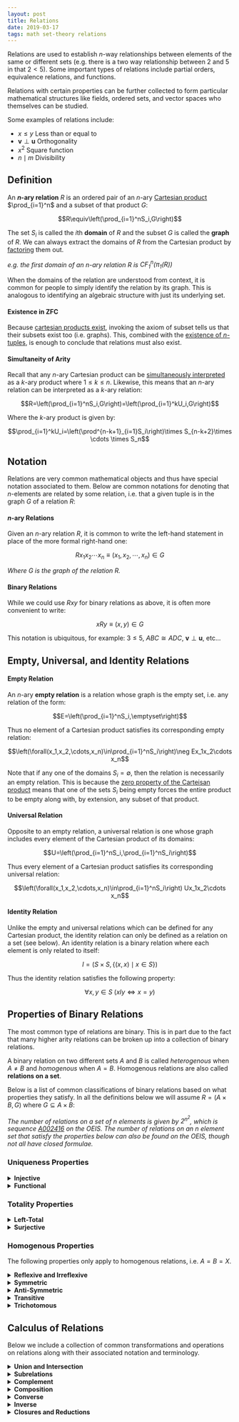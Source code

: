 ```yaml
---
layout: post
title: Relations
date: 2019-03-17
tags: math set-theory relations
---
```

Relations are used to establish $n$-way relationships between elements of the same or different sets (e.g. there is a two way relationship between $2$ and $5$ in that $2<5$). Some important types of relations include partial orders, equivalence relations, and functions.

<!-- Relations are some of the most fundamental objects to set theory and mathematics as a whole. They allow us to formalize the relationships between different mathematical objects and concepts in the broadest sense.  -->

Relations with certain properties can be further collected to form particular mathematical structures like fields, ordered sets, and vector spaces who themselves can be studied.

Some examples of relations include:
- $x\le y$ Less than or equal to
- $\mathbf v\perp\mathbf u$ Orthogonality
- $x^2$ Square function
- $n\mid m$ Divisibility

<!--more-->

<!-- We can call a predicate with $n\ge2$ free variables a **relationship** between those variables. That is, given a particular choice of $n$ variables, the relationship $P$ may or may not hold:

$$P(x_1,x_2,x_3,\cdots,x_n)$$

If we limit the domain of each variable $x_i$ in the predicate as belonging to some corresponding set $S_i$, we can define the solution set $G$ to the relationship $P$ as follows:

$$G=\{(x_1,x_2\cdots,x_n)\in S_1\times S_2\times\cdots\times S_n\mid P(x_1,x_2,\cdots,x_n)\}$$

We can now extend the idea of relationships to set theory by constructing a **relation** between those $n$ sets which will be characterized by the solution set $G$, commonly called its **graph**. -->


## Definition
An **$n$-ary relation** $R$ is an ordered pair of an $n$-ary [Cartesian product](\cartesian-product) $\prod_{i=1}^n$ and a subset of that product $G\text{:}$

$$R\equiv\left(\prod_{i=1}^nS_i,G\right)$$

The set $S_i$ is called the $i$th **domain** of $R$ and the subset $G$ is called the **graph** of $R$. We can always extract the domains of $R$ from the Cartesian product by [factoring](\cartesian-product#factoring) them out.

<!-- Note that this implies that (for $n\gt1$) any $n$-ary relation can also be considered an $(n-1)$-ary relation. That said, there is always a maximum $n$ for which an $n$-ary relation can be considered (i.e. the number of prime Cartesian factors). -->

*e.g. the first domain of an $n$-ary relation $R$ is $\operatorname{CF}_1^n(\pi_1(R))$*

When the domains of the relation are understood from context, it is common for people to simply identify the relation by its graph. This is analogous to identifying an algebraic structure with just its underlying set.

<!-- #### Indexed & Infinitary Relations
Note that, since we have already defined [indexed Cartesian products](\cartesian-product#indexed--infinitary-products), this definition of relations covers infinitary relations (i.e. relations with an infinite number of arguments). The arity of such a relation is, as in the finite case, the cardinality of the index set of the Cartesian product.

While first order logic doesn't support predicates with an infinite number of free variables, we can still salvage this connection by simply considering the variable to be the list as a whole rather than its infinite components.

$$P(x_1,x_2,\cdots)\rightarrow P(\{x_i\}_{i\in I})$$

*That said there are some logics, namely [infinitary logic](https://plato.stanford.edu/entries/logic-infinitary/), that allow for predicates with a countably infinite number of free variables.* -->

#### Existence in ZFC
Because [cartesian products exist](/cartesian-product#existence-in-zfc), invoking the axiom of subset tells us that their subsets exist too (i.e. graphs). This, combined with the [existence of $n$-tuples](/n-tuples#existence-in-zfc), is enough to conclude that relations must also exist.

#### Simultaneity of Arity
Recall that any $n$-ary Cartesian product can be <a href="\cartesian-product#simultaneity-of-arity">simultaneously interpreted</a> as a $k$-ary product where $1\le k\le n$. Likewise, this means that an $n$-ary relation can be interpreted as a $k$-ary relation:

$$R=\left(\prod_{i=1}^nS_i,G\right)=\left(\prod_{i=1}^kU_i,G\right)$$

Where the $k$-ary product is given by:

$$\prod_{i=1}^kU_i=\left(\prod^{n-k+1}_{i=1}S_i\right)\times S_{n-k+2}\times \cdots \times S_n$$

<!-- #### Large Relations & Proper Classes

some solution sets are to big to be sets how to phrase that. generalize the reelation

predicate and free vairables but not bounded by some domain. -->

## Notation
Relations are very common mathematical objects and thus have special notation associated to them. Below are common notations for denoting that $n$-elements are related by some relation, i.e. that a given tuple is in the graph $G$ of a relation $R$:

#### $n$-ary Relations
Given an $n$-ary relation $R$, it is common to write the left-hand statement in place of the more formal right-hand one:

$$Rx_1x_2\cdots x_n \equiv (x_1,x_2,\cdots,x_n)\in G$$

*Where $G$ is the graph of the relation $R$.*

#### Binary Relations
While we could use $Rxy$ for binary relations as above, it is often more convenient to write:

$$xRy\equiv (x,y)\in G$$

This notation is ubiquitous, for example: $3\le5$, $ABC \cong ADC$, $\mathbf v\perp\mathbf u$, etc...


## Empty, Universal, and Identity Relations
#### Empty Relation
An $n$-ary **empty relation** is a relation whose graph is the empty set, i.e. any relation of the form:

$$E=\left(\prod_{i=1}^nS_i,\emptyset\right)$$

Thus no element of a Cartesian product satisfies its corresponding empty relation:

$$\left(\forall(x_1,x_2,\cdots,x_n)\in\prod_{i=1}^nS_i\right)\neg Ex_1x_2\cdots x_n$$

Note that if any one of the domains $S_i=\emptyset$, then the relation is necessarily an empty relation. This is because the [zero property of the Carteisan product](/cartesian-product#empty-set) means that one of the sets $S_i$ being empty forces the entire product to be empty along with, by extension, any subset of that product.

<!-- The corresponding relationship to such a relation is simply one that is never satisfied by any combination of elements $x_i$ from the domains $S_i$:

$$\left(\forall \{x_i\}_{i=1}^n\in \prod_{i=1}^nS_i\right)\ \neg P(x_1,x_2,x_3,\cdots,x_n)$$ -->

#### Universal Relation
Opposite to an empty relation, a universal relation is one whose graph includes every element of the Cartesian product of its domains:

$$U=\left(\prod_{i=1}^nS_i,\prod_{i=1}^nS_i\right)$$

Thus every element of a Cartesian product satisfies its corresponding universal relation:

$$\left(\forall(x_1,x_2,\cdots,x_n)\in\prod_{i=1}^nS_i\right) Ux_1x_2\cdots x_n$$

#### Identity Relation
Unlike the empty and universal relations which can be defined for any Cartesian product, the identity relation can only be defined as a relation on a set (see below). An identity relation is a binary relation where each element is only related to itself:

$$I=\left(S\times S,\{(x,x)\mid x\in S\}\right)$$

Thus the identity relation satisfies the following property:

$$\forall x,y\in S\ \left(xIy\iff x=y\right)$$

## Properties of Binary Relations
The most common type of relations are binary. This is in part due to the fact that many higher arity relations can be broken up into a collection of binary relations.

<!-- This is in part because many relations can be [*curried*](https://en.wikipedia.org/wiki/Currying) into several different binary relations -->

A binary relation on two different sets $A$ and $B$ is called *heterogenous* when $A\not=B$ and *homogenous* when $A=B$. Homogenous relations are also called **relations on a set**.

Below is a list of common classifications of binary relations based on what properties they satisfy. In all the definitions below we will assume $R=(A\times B,G)$ where $G\subseteq A\times B$:

*The number of relations on a set of $n$ elements is given by $2^{n^2}$, which is sequence [A002416](https://oeis.org/A002416) on the OEIS. The number of relations on an $n$ element set that satisfy the properties below can also be found on the OEIS, though not all have closed formulae.*

### Uniqueness Properties

<details>
<summary><strong>Injective</strong></summary>
A relation is called injective if for all $b\in B$, the $a\in A$ is unique in the expression $aRb$. More formally, $R$ is injective if:

$$\forall a_1,a_2\in A, \forall b\in B \left(a_1Rb\wedge a_2Rb\implies a_1=a_2\right)$$

Because of this property, injective relations are also called <b>left-unique</b>.
</details>

<details>
<summary><strong>Functional</strong></summary>
A relation is functional if for all $a\in A$ on the left side, the $b\in B$ on the right is unique. Relations that fulfill this property are called <b>functions</b> and are said to have a unique output $b$ for a given input $a$. Formally this means:

$$\forall a\in A, \forall b_1,b_2\in B \left(aRb_1\wedge aRb_2\implies b_1=b_2\right)$$

Similar to injective relations, a functional relation is also called <b>right-unique</b>.
</details>

<!-- <details>
<summary><strong>One-to-One</strong></summary>
One-to-One functions are relations that are both functional and injective. These functions map every element in their domain to a unique element in the range. These are also called <b>injective functions</b> because being functional is implied in the classification 'function'.
</details> -->

### Totality Properties

<details>
<summary><strong>Left-Total</strong></summary>
A left-total relation means that for every element in $A$ there is at least one element in $B$ that it is related to:

$$(\forall a\in A,\exists b\in B)\ aRb$$

Note that all functions are automatically left-total, but not all left-total relations are functions.
</details>

<details>
<summary><strong>Surjective</strong></summary>
A relation is surjective every element in $B$ is related to at least one element in $A$:

$$(\exists a\in A,\forall b\in B)\ aRb$$

Similar to left-total relations, surjective relations are also called <b>right-total</b>. When a function is both injective and surjective it forms a bijection.
</details>

### Homogenous Properties
The following properties only apply to homogenous relations, i.e. $A=B=X$.
<details>
<summary><strong>Reflexive and Irreflexive</strong></summary>
A relation is reflexive if all elements relate to themselves:

$$(\forall x\in X)\ xRx$$

Some example of this are the less than or equal to $\le$ and the divides $\mid$ relations. Relations that don't relate <i>any</i> element to themselves are called <b>irreflexive</b>:

$$(\forall x\in X)\ \neg(xRx)$$

An example of this is the $\lt$ relation.
</details>

<details>
<summary><strong>Symmetric</strong></summary>
A relation is symmetric if $xRy$ implies $yRx$ as well:

$$\forall x,y\in X \left(xRy \implies yRx\right)$$

Some examples of this include the <a href="/proportionality">proportionality</a> $\propto$ of functions and similarity $\sim$ of geometric objects.
</details>

<details>
<summary><strong>Anti-Symmetric</strong></summary>
A relation is anti-symmetric if $xRy$ and $yRx$ imply $x=y$:

$$\forall x,y\in X \left(xRy\wedge yRx \implies x=y\right)$$

All partial orders satisfy this property, e.g. $\le$.
</details>

<details>
<summary><strong>Transitive</strong></summary>
A relation is transitive if $xRy$ and $yRz$ means $xRz$:

$$\forall x,y,z\in X \left(xRy \wedge yRz\implies xRz\right)$$

All partial orders and equivalence relations, like $\le$ and $\sim$, are transitive.
</details>

<details>
<summary><strong>Trichotomous</strong></summary>
A relation is trichotomus if for any two element in $X$ either $xRy$, $yRx$, or $x=y$ holds. But only 1 of those three options:

$$(\forall x,y\in X)\ (xRy \oplus yRx \oplus x=y) \wedge \neg(xRy \wedge yRx \wedge x=y)$$

The most common example of this is as a property of the real numbers under the $\lt$ or $\gt$ relations. In other words, any real number is either greater than, lesser than, <i>xor</i> equal to any other number. All total orders must satisfy this property.
</details>

## Calculus of Relations
Below we include a collection of common transformations and operations on relations along with their associated notation and terminology.

<details>
<summary><strong>Union and Intersection</strong></summary>
The union of two relations $R_1,R_2$ with the same domains $\prod S_i$, and corresponding graphs $G_1,G_2$, is the following relation:

$$R_1\cup^* R_2\equiv \left(\prod S_i,G_1\cup G_2\right)$$

The same goes for the intersection of two relations with the same domains:

$$R_1\cap^* R_2\equiv \left(\prod S_i,G_1\cap G_2\right)$$

And of course, we can generalize the relational union and intersection of to a finite number of relations with the same domains $n$:

$$\bigcup_{i=1}^n{\vphantom{\bigcup}}^* R_i\equiv\left(\prod S_i,\bigcup_{i=1}^n G_i\right)$$

$$\bigcap_{i=1}^n{\vphantom{\bigcup}}^* R_i\equiv\left(\prod S_i,\bigcap_{i=1}^n G_i\right)$$

<i>Note that the relational union/intersection above are not true set unions/intersections, hence the $ * $ above their symbols. This is because we don't define relations as JUST their graphs but as an ordered pair including it, making their set union/intersection a bit awkward. That said, when the context is clear, the $ * $ can be omitted.</i>
<p></p>
Here are some examples:
<ul>
<li>$<\cup^* I=\le$ The union of less than and the identity relation is less than or equal to.</li>
<li>$\ge\cap^* >=I$ The intersection of greater than or equal to and greater than is the identity relation.</li>
<li>The union of "is father of" and "is mother of" gives "is parent of"</li>
</ul>
<p></p>
</details>

<details>
<summary><strong>Subrelations</strong></summary>
A <b>subrelation</b> of $R$ is one with the same domains as $R$ and whose graph is a subset of $R$'s graph $G$:

$$R_\downarrow=\left(\prod S_i,G_\downarrow\right)$$

$$R_\downarrow\subseteq^* R\equiv G_\downarrow\subseteq G$$


Likewise, a <b>superrelation</b> of $R$ is one with the same domains and whose graph is a superset of $R$'s:

$$R_\uparrow=\left(\prod S_i,G_\uparrow\right)$$

$$R_\uparrow\supseteq^* R\equiv G_\uparrow\supseteq G$$

</details>

<details>
<summary><strong>Complement</strong></summary>
The complement of a relation $R$ is denoted $\not R$, and sometimes $\bar R$, and is the set of ordered pairs in $\prod S_i$ that are <i>not</i> in $G$:

$$\not R\equiv \left(\prod S_i,\prod S_i\setminus G\right)$$

Some interesting properties of the complement relation are:
<ul>
<li>$\bar{(\not R)}=R$ The complement of $\not R$ is $R$, i.e. the complement is its own inverse.</li>
<li>$R\cup^* \not R=U$ The relational union of a relation with its complement gives the universal relation.</li>
</ul>
<p></p>
Also note that, because $\not R$ contains all the pairs <i>not</i> in $R$, it represents it's logical negation:

$$\left(\forall(x_1,x_2,\cdots,x_n)\in\prod_{i=1}^nS_i\right) \neg Rx_1x_2\cdots x_n\iff\not Rx_1x_2\cdots x_n$$

It is this property of the complement relation that allows us to, for example, replace $\not>$ with $\le$ since they are complements of each other:

$$\neg(2>5)\equiv 2\not>5\equiv 2\le 5$$
</details>

<!-- <details>
<summary><strong>Logical Negation of a Relation</strong></summary>
Notice that negating a relation is equivalent to asserting its complement (assuming both elements being related are in the universal set). Put more formally, if $a\in A$ and $b\in B$:

$$\neg(aRb)\equiv aR^\complement b$$

It is this negating property that allows us to replace statements like $\neg(a\le b)$ with  $a\gt b$.
</details> -->

<details>
<summary><strong>Composition</strong></summary>
The composition of two binary relations is the result of applying one after the other. If the first relation is $R_1$, with domain $A\times B$, and the second $R_2$, with domain $B\times C$, their composition is a new relation denoted $R_2\circ R_1$:

$$R_2\circ R_1=\left(A\times C, G\right)$$

where the graph $G$ is:

$$G=\left\{(a,c)\in A\times C\mid\exists b:(a,b)\in G_1\wedge(b,c)\in G_2\right\}$$

In other words, for $a\in A,c\in C$:

$$a(R_2\circ R_1)c\equiv \left(\exists b\in B\right)aR_1bR_2c$$

<i>You'll notice that the order of the relations in the notation seems reversed, this is no accident however. The reason for this is that when we define functional composition, as just a special case of relational composition, the notation will stay the same. Thus, to make reasoning about relational compositions easier, it may help to simply switch their order in your mind.</i>

An interesting property of relation composition is its associativity:

$$X\circ (Y\circ Z)=(X\circ Y)\circ Z$$

An intuitive example of this can be found in kinship relations. The composition "is parent of" $\circ$ "is father of" returns the new relation "is grandfather of".<p></p>
</details>

<details>
<summary><strong>Converse</strong></summary>
The converse of a binary relation $R$ is denoted $R^\top$ and is simply the reverse of $R$. In other words, if $(x,y)$ is in a relation's graph, then $(y,x)$ is in its converse's graph. This means the domains must be reversed as well. Formally, for a binary relation $R$

$$R=\left(A\times B, G\right)$$

It's converse is given by:

$$R^\top=\left(B\times A, G^\top\right)$$

$$G^\top=\{(b,a)\in B\times A\mid (a,b)\in G\}$$

Some interesting properties of conversion are that it respects composition:

$$(R\circ L)^\top=L^\top\circ R^\top$$

and its an involution:

$$(R^\top)^\top=R$$

For example, the converse of the greater than relation $\ge^\top$ is $\le$. Similarly, the converse of the relation "is a child of" is "is a parent of".

<i>All finite relations can be represented by a matrix (or a graph which in turn can be represented by an adjacency matrix). It is interesting to note, then, that the converse is analogous to the matrix transpose, hence the notation.</i><p></p>
</details>

<details>
<summary><strong>Inverse</strong></summary>
There are some binary relations $R$ for which there exists a relation $X$ such that:

$$X\circ R=I$$

These relations are called <b>left-invertible</b>. Similarly, when there exists a relation $Y$ such that:

$$R\circ Y=I$$

the relation is called <b>right-invertible</b>. When $R$ is both left and right invertible, it is simply called <b>invertible</b>. We denote the inverse of $R$ as $R^{-1}$. Interestingly, when a relation is invertible, its left and right inverses and converse are all equivalent to the inverse:

$$R^{-1}=R^\top=X=Y$$
</details>

<!-- For example, the composition "is child of" $\circ$ "is parent of" returns the identity relation (i.e "is you"). As such, they are inverses of each other. -->

<details>
<summary><strong>Closures and Reductions</strong></summary>
A <b>closure</b> of some relation $R$ is the smallest superrelation of $R$ that satisfies some property.<p></p>

For example the <i>reflexive</i> closure of $R$, denoted $R^=$, is the smallest superrelation of $R$ that is reflexive.<p></p>

A <b>reduction</b> is very similar except it removes the least number of elements from $R$ as necessary in order to have the new relations satisfy some property.<p></p>

For example the <i>irreflexive</i> reduction of $R$, denoted $R^{\not=}$, is the largest subrelation of $R$ that is irreflexive.
</details>
